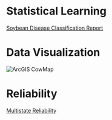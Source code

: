 
# Statistical Learning

[Soybean Disease Classification Report](https://github.com/Gewles/StatisticalLearning/files/14487985/455.Writeup.-.Wolf.Guch.Lewis.Faraj.pdf) 


# Data Visualization

![ArcGIS CowMap](https://github.com/Gewles/Projects_Undergrad/assets/87028886/ccc5f42b-6a4a-4232-88df-db2dce373eca)




# Reliability 

[Multistate Reliability](https://github.com/Gewles/Projects_Undergrad/files/14488029/Multistate.Reliability.Literature.Review.v2.1.pdf)
